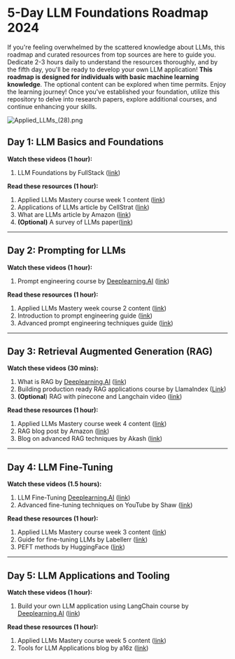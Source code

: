 # 5-Day LLM Foundations Roadmap 2024

If you're feeling overwhelmed by the scattered knowledge about LLMs, this roadmap and curated resources from top sources are here to guide you. Dedicate 2-3 hours daily to understand the resources thoroughly, and by the fifth day, you'll be ready to develop your own LLM application! **This roadmap is designed for individuals with basic machine learning knowledge**. The optional content can be explored when time permits. Enjoy the learning journey! Once you've established your foundation, utilize this repository to delve into research papers, explore additional courses, and continue enhancing your skills.

![Applied_LLMs_(28).png](https://github.com/aishwaryanr/awesome-generative-ai-guide/blob/main/resources/img/Applied_LLMs_(28).png)

## Day 1: LLM Basics and Foundations

**Watch these videos (1 hour):**

1. LLM Foundations by FullStack ([link](https://fullstackdeeplearning.com/llm-bootcamp/spring-2023/llm-foundations/))

**Read these resources (1 hour):**

1. Applied LLMs Mastery course week 1 content ([link](https://github.com/aishwaryanr/awesome-generative-ai-guide/blob/main/free_courses/Applied_LLMs_Mastery_2024/week1_part1_foundations.md))
2. Applications of LLMs article by CellStrat ([link](https://cellstrat.medium.com/real-world-use-cases-for-large-language-models-llms-d71c3a577bf2))
3. What are LLMs article by Amazon ([link](https://aws.amazon.com/what-is/large-language-model/))
4. **(Optional)** A survey of LLMs paper([link](https://arxiv.org/abs/2303.18223)) 

---

## Day 2: Prompting for LLMs

**Watch these videos (1 hour):**

1. Prompt engineering course by [Deeplearning.AI](http://Deeplearning.AI) ([link](https://www.deeplearning.ai/short-courses/chatgpt-prompt-engineering-for-developers/))

**Read these resources (1 hour):**

1. Applied LLMs Mastery week course 2 content ([link](https://github.com/aishwaryanr/awesome-generative-ai-guide/blob/main/free_courses/Applied_LLMs_Mastery_2024/week2_prompting.md))
2. Introduction to prompt engineering guide ([link](https://www.deeplearning.ai/short-courses/chatgpt-prompt-engineering-for-developers/))
3. Advanced prompt engineering techniques guide ([link](https://www.promptingguide.ai/techniques))

---

## Day 3: Retrieval Augmented Generation (RAG)

**Watch these videos (30 mins):**

1. What is RAG by [Deeplearning.AI](http://Deeplearning.AI) ([link](https://learn.deeplearning.ai/building-applications-vector-databases/lesson/3/retrieval-augmented-generation-(rag)))
2. Building production ready RAG applications course by LlamaIndex ([Link](https://www.youtube.com/watch?v=TRjq7t2Ms5I))
3. **(Optional**) RAG with pinecone and Langchain video ([link](https://www.youtube.com/watch?v=J_tCD_J6w3s))

**Read these resources (1 hour):**

1. Applied LLMs Mastery course week 4 content ([link](https://github.com/aishwaryanr/awesome-generative-ai-guide/blob/main/free_courses/Applied_LLMs_Mastery_2024/week4_RAG.md))
2. RAG blog post by Amazon ([link](https://docs.aws.amazon.com/sagemaker/latest/dg/jumpstart-foundation-models-customize-rag.html))
3. Blog on advanced RAG techniques by Akash ([link](https://akash-mathur.medium.com/advanced-rag-optimizing-retrieval-with-additional-context-metadata-using-llamaindex-aeaa32d7aa2f))

---

## Day 4: LLM Fine-Tuning

**Watch these videos (1.5 hours):**

1. LLM Fine-Tuning [Deeplearning.AI](http://Deeplearning.AI) ([link](https://learn.deeplearning.ai/finetuning-large-language-models/lesson/1/introduction))
2. Advanced fine-tuning techniques on YouTube by Shaw ([link](https://www.youtube.com/watch?v=eC6Hd1hFvos))

**Read these resources (1 hour):**

1. Applied LLMs Mastery course week 3 content ([link](https://github.com/aishwaryanr/awesome-generative-ai-guide/blob/main/free_courses/Applied_LLMs_Mastery_2024/week3_finetuning_llms.md))
2. Guide for fine-tuning LLMs by Labellerr ([link](https://www.labellerr.com/blog/comprehensive-guide-for-fine-tuning-of-llms/))
3. PEFT methods by HuggingFace ([link](https://huggingface.co/blog/peft))

---

## Day 5: LLM Applications and Tooling

**Watch these videos (1 hour):**

1. Build your own LLM application using LangChain course by [Deeplearning.AI](http://Deeplearning.AI) ([link](https://learn.deeplearning.ai/langchain/lesson/1/introduction))

**Read these resources (1 hour):**

1. Applied LLMs Mastery course week 5 content ([link](https://github.com/aishwaryanr/awesome-generative-ai-guide/blob/main/free_courses/Applied_LLMs_Mastery_2024/week5_tools_for_LLM_apps.md))
2. Tools for LLM Applications blog by a16z ([link](https://a16z.com/emerging-architectures-for-llm-applications/))
